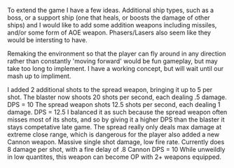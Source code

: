 To extend the game I have a few ideas. Additional ship types, such as a boss, or a support ship
(one that heals, or boosts the damage of other ships)
and I would like to add some addition weapons including missiles, and/or some form of AOE weapon.
Phasers/Lasers also seem like they would be intersting to have.

Remaking the environment so that the player can fly around in any direction rather than constantly 'moving forward'
would be fun gameplay, but may take too long to implement. I have a working concept, but will wait until our mash up
to impliment.

I added 2 additional shots to the spread weapon, bringing it up to 5 per shot.
The blaster now shoots 20 shots per second, each dealing .5 damage. DPS = 10
The spread weapon shots 12.5 shots per second, each dealing 1 damage. DPS = 12.5
I balanced it as such because the spread weapon often misses most of its shots, and so by giving it a higher DPS than the blaster
it stays competative late game. The spread really only deals max damage at extreme close range, which is dangerous for the player
also added a new Cannon weapon. Massive single shot damage, low fire rate. Currently does 8 damage per shot, with a fire delay of .8
Cannon DPS = 10 While unweildly in low quantites, this weapon can become OP with 2+ weapons equipped.